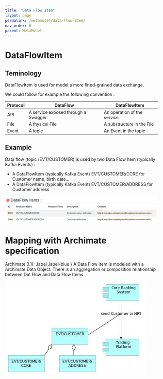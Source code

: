```yaml
---
title: "Data Flow Item"
layout: page
permalink: /metamodel/data-flow-item/
nav_order: 6
parent: MetaModel
---
```



# DataFlowItem

## Teminology 

DataFlowItem is used for model a more fined-grained data exchange.

We could follow for example the following convention :

| Protocol               | DataFlow                             | DataFlowItem
|------------------------|--------------------------------------|-------------
| API                    | A service exposed through a Swagger  | An operation of the service
| File                   | A fhysical File                      | A substructure in the File
| Event                  | A topic                              | An Event in the topic

## Example 

Data flow (topic /EVT/CUSTOMER) is used by two Data Flow Item (typically Kafka Events) : 
 - A DataFlowItem (typically Kafka Event) EVT/CUSTOMER/CORE for Customer name, birth date...
 - A DataFlowItem (typically Kafka Event) EVT/CUSTOMER/ADDRESS for Customer address

![Data Flows items](./png/dataflow3.png)


# Mapping with Archimate specification

<span>Archimate 3.1</span>{: .label .label-blue } A Data Flow Item is modeled with a Archimate Data Object.
There is an aggregation or composition relationship between Dat Flow and Data Flow Items

![Data Flow](./jpg/data-flow-item.jpg)